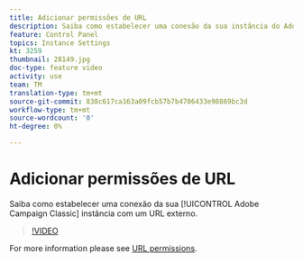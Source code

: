 ```yaml
---
title: Adicionar permissões de URL
description: Saiba como estabelecer uma conexão da sua instância do Adobe Campaign Classic com um URL externo.
feature: Control Panel
topics: Instance Settings
kt: 3259
thumbnail: 28149.jpg
doc-type: feature video
activity: use
team: TM
translation-type: tm+mt
source-git-commit: 838c617ca163a09fcb57b7b4706433e98869bc3d
workflow-type: tm+mt
source-wordcount: '0'
ht-degree: 0%

---
```



# Adicionar permissões de URL

Saiba como estabelecer uma conexão da sua [!UICONTROL Adobe Campaign Classic] instância com um URL externo.

>[!VIDEO](https://video.tv.adobe.com/v/28149?quality=12)

For more information please see [URL permissions](https://docs.adobe.com/content/help/pt-BR/control-panel/using/instances-settings/url-permissions.html).
